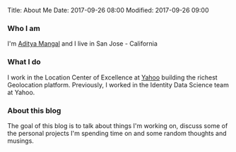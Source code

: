Title: About Me
Date: 2017-09-26 08:00
Modified: 2017-09-26 09:00

### Who I am

I'm [Aditya Mangal](http://www.adityamangal.com) and I live in San Jose - California

### What I do

I work in the Location Center of Excellence at [Yahoo](https://www.yahoo.com) building the richest Geolocation platform. Previously, I worked in the Identity Data Science team at Yahoo.

### About this blog

The goal of this blog is to talk about things I'm working on, discuss some of the personal projects I'm spending time on and some random thoughts and musings. 
